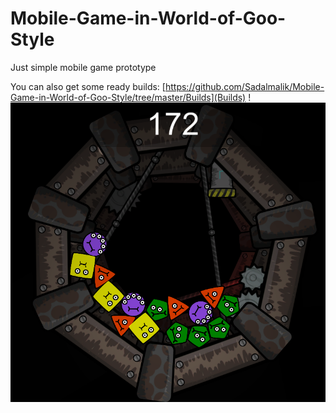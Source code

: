 # Mobile-Game-in-World-of-Goo-Style
Just simple mobile game prototype

You can also get some ready builds: [https://github.com/Sadalmalik/Mobile-Game-in-World-of-Goo-Style/tree/master/Builds](Builds) !
![](https://github.com/Sadalmalik/Mobile-Game-in-World-of-Goo-Style/blob/master/ScreenShot.png)
